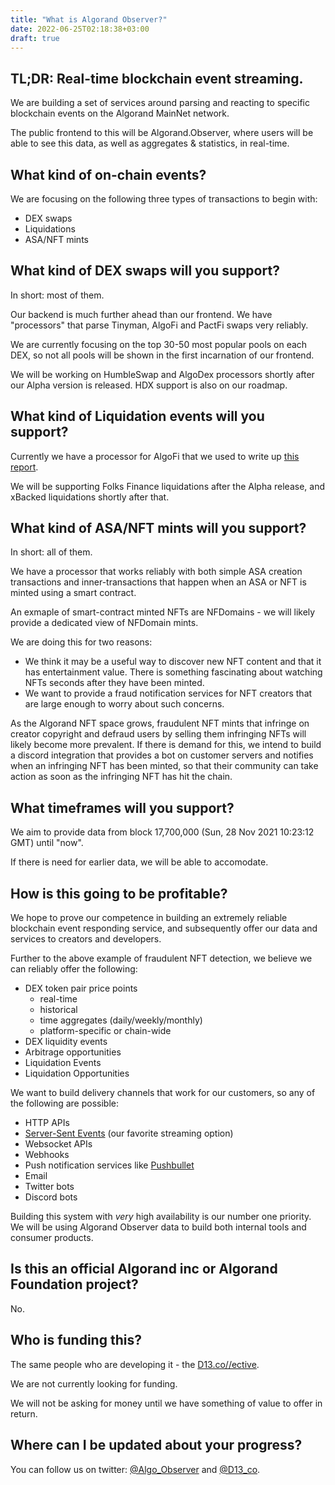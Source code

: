 ```yaml
---
title: "What is Algorand Observer?"
date: 2022-06-25T02:18:38+03:00
draft: true
---
```

## TL;DR: Real-time blockchain event streaming.

We are building a set of services around parsing and reacting to specific blockchain events on the Algorand MainNet network.

The public frontend to this will be Algorand.Observer, where users will be able to see this data, as well as aggregates & statistics, in real-time.

## What kind of on-chain events?

We are focusing on the following three types of transactions to begin with:

- DEX swaps
- Liquidations
- ASA/NFT mints

## What kind of DEX swaps will you support?

In short: most of them.

Our backend is much further ahead than our frontend. We have "processors" that parse Tinyman, AlgoFi and PactFi swaps very reliably.

We are currently focusing on the top 30-50 most popular pools on each DEX, so not all pools will be shown in the first incarnation of our frontend.

We will be working on HumbleSwap and AlgoDex processors shortly after our Alpha version is released. HDX support is also on our roadmap.

## What kind of Liquidation events will you support? 

Currently we have a processor for AlgoFi that we used to write up [this report](d13.co/algofi-liquidations-stats-data/).

We will be supporting Folks Finance liquidations after the Alpha release, and xBacked liquidations shortly after that.

## What kind of ASA/NFT mints will you support?

In short: all of them.

We have a processor that works reliably with both simple ASA creation transactions and inner-transactions that happen when an ASA or NFT is minted using a smart contract. 

An exmaple of smart-contract minted NFTs are NFDomains - we will likely provide a dedicated view of NFDomain mints.

We are doing this for two reasons: 

- We think it may be a useful way to discover new NFT content and that it has entertainment value. There is something fascinating about watching NFTs seconds after they have been minted.
- We want to provide a fraud notification services for NFT creators that are large enough to worry about such concerns.

As the Algorand NFT space grows, fraudulent NFT mints that infringe on creator copyright and defraud users by selling them infringing NFTs will likely become more prevalent. If there is demand for this, we intend to build a discord integration that provides a bot on customer servers and notifies when an infringing NFT has been minted, so that their community can take action as soon as the infringing NFT has hit the chain.

## What timeframes will you support?

We aim to provide data from block 17,700,000 (Sun, 28 Nov 2021 10:23:12 GMT) until "now".

If there is need for earlier data, we will be able to accomodate.

## How is this going to be profitable?

We hope to prove our competence in building an extremely reliable blockchain event responding service, and subsequently offer our data and services to creators and developers.

Further to the above example of fraudulent NFT detection, we believe we can reliably offer the following:

- DEX token pair price points
  - real-time
  - historical
  - time aggregates (daily/weekly/monthly)
  - platform-specific or chain-wide
- DEX liquidity events
- Arbitrage opportunities
- Liquidation Events
- Liquidation Opportunities

We want to build delivery channels that work for our customers, so any of the following are possible:

- HTTP APIs
- [Server-Sent Events](https://developer.mozilla.org/en-US/docs/Web/API/Server-sent_events/Using_server-sent_events) (our favorite streaming option)
- Websocket APIs
- Webhooks
- Push notification services like [Pushbullet](https://pushbullet.com/)
- Email
- Twitter bots
- Discord bots

Building this system with _very_ high availability is our number one priority. We will be using Algorand Observer data to build both internal tools and consumer products.

## Is this an official Algorand inc or Algorand Foundation project?

No.

## Who is funding this?

The same people who are developing it - the [D13.co//ective](https://d13.co//ective).

We are not currently looking for funding.

We will not be asking for money until we have something of value to offer in return.

## Where can I be updated about your progress?

You can follow us on twitter: [@Algo_Observer](https://twitter.com/algo_observer/) and [@D13_co](https://twitter.com/d13_co/).
